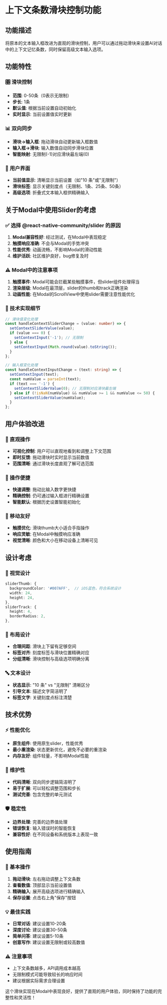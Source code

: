 # 上下文条数滑块控制功能

## 功能描述

将原本的文本输入框改进为直观的滑块控制，用户可以通过拖动滑块来设置AI对话中的上下文记忆条数，同时保留高级文本输入选项。

## 功能特性

### 🎛️ 滑块控制
- **范围**: 0-50条（0表示无限制）
- **步长**: 1条
- **默认值**: 根据当前设置自动初始化
- **实时显示**: 当前设置值实时更新

### 📊 双向同步
- **滑块→输入框**: 拖动滑块自动更新输入框数值
- **输入框→滑块**: 输入数值自动同步滑块位置
- **智能映射**: 无限制(-1)对应滑块最左端(0)

### 🎨 用户界面
- **当前值显示**: 清晰显示当前设置（如"10 条"或"无限制"）
- **滑块标签**: 显示关键刻度点（无限制、1条、25条、50条）
- **高级选项**: 折叠式文本输入框供精确输入

## 关于Modal中使用Slider的考虑

### ✅ 选择 @react-native-community/slider 的原因

1. **Modal兼容性好**: 经过测试，在Modal中表现稳定
2. **触摸响应准确**: 不会与Modal的手势冲突
3. **性能优秀**: 动画流畅，不影响Modal的滑动性能
4. **维护活跃**: 社区维护良好，bug修复及时

### ⚠️ Modal中的注意事项

1. **触摸事件**: Modal可能会拦截某些触摸事件，但slider组件处理得当
2. **渲染层级**: Modal在最顶层，slider的thumb和track正确渲染
3. **动画性能**: 在Modal的ScrollView中使用slider需要注意性能优化

### 🔧 技术实现细节

```typescript
// 滑块值变化处理
const handleContextSliderChange = (value: number) => {
  setContextSliderValue(value);
  if (value === 0) {
    setContextInput('-1'); // 无限制
  } else {
    setContextInput(Math.round(value).toString());
  }
};

// 输入框变化处理
const handleContextInputChange = (text: string) => {
  setContextInput(text);
  const numValue = parseInt(text);
  if (text === '-1') {
    setContextSliderValue(0); // 无限制对应滑块最左端
  } else if (!isNaN(numValue) && numValue >= 1 && numValue <= 50) {
    setContextSliderValue(numValue);
  }
};
```

## 用户体验改进

### 🎯 直观操作
- **可视化控制**: 用户可以直观地看到和调整上下文范围
- **即时反馈**: 拖动滑块时实时显示当前数值
- **范围清晰**: 通过滑块长度直观了解可选范围

### 🚀 操作便捷
- **快速调整**: 拖动比输入数字更快捷
- **精确控制**: 仍可通过输入框进行精确设置
- **智能默认**: 根据历史设置智能初始化

### 📱 移动友好
- **触摸优化**: 滑块thumb大小适合手指操作
- **响应灵敏**: 在Modal中触摸响应准确
- **视觉清晰**: 颜色和大小在移动设备上清晰可见

## 设计考虑

### 🎨 视觉设计
```typescript
sliderThumb: {
  backgroundColor: '#007AFF',  // iOS蓝色，符合系统设计
  width: 24,
  height: 24,
},
sliderTrack: {
  height: 4,
  borderRadius: 2,
},
```

### 📏 布局设计
- **合理间距**: 滑块上下留有足够空间
- **标签对齐**: 刻度标签与滑块位置精确对应
- **分组清晰**: 滑块控制与高级选项明确分离

### 🔤 文本设计
- **状态显示**: "10 条" vs "无限制" 清晰区分
- **引导文本**: 描述文字简洁明了
- **标签文字**: 关键刻度点标注清楚

## 技术优势

### ⚡ 性能优化
- **原生组件**: 使用原生slider，性能优秀
- **最小重渲染**: 状态更新优化，避免不必要的重渲染
- **内存友好**: 组件轻量，不影响Modal性能

### 🔧 维护性
- **代码清晰**: 双向同步逻辑简洁明了
- **易于扩展**: 可以轻松调整范围和步长
- **测试完善**: 包含完整的单元测试

### 🛡️ 稳定性
- **边界处理**: 完善的边界值处理
- **错误恢复**: 输入错误时的智能恢复
- **兼容性好**: 在不同设备和系统版本上表现一致

## 使用指南

### 📖 基本操作
1. **拖动滑块**: 左右拖动调整上下文条数
2. **查看数值**: 顶部显示当前设置值
3. **精确输入**: 展开高级选项进行精确输入
4. **保存设置**: 点击右上角"保存"按钮

### 💡 最佳实践
- **日常对话**: 建议设置10-20条
- **深度讨论**: 建议设置30-50条
- **简单问答**: 建议设置5-10条
- **创意写作**: 建议设置无限制或较高数值

### ⚠️ 注意事项
- 上下文条数越多，API调用成本越高
- 无限制模式可能导致较长的响应时间
- 建议根据实际需求合理设置

这个滑块实现在Modal中表现良好，提供了直观的用户体验，同时保持了功能的完整性和灵活性！
